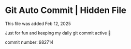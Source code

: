 # Git Auto Commit | Hidden File

This file was added Feb 12, 2025

Just for fun and keeping my daily git commit active 🤪

commit number: 982714
